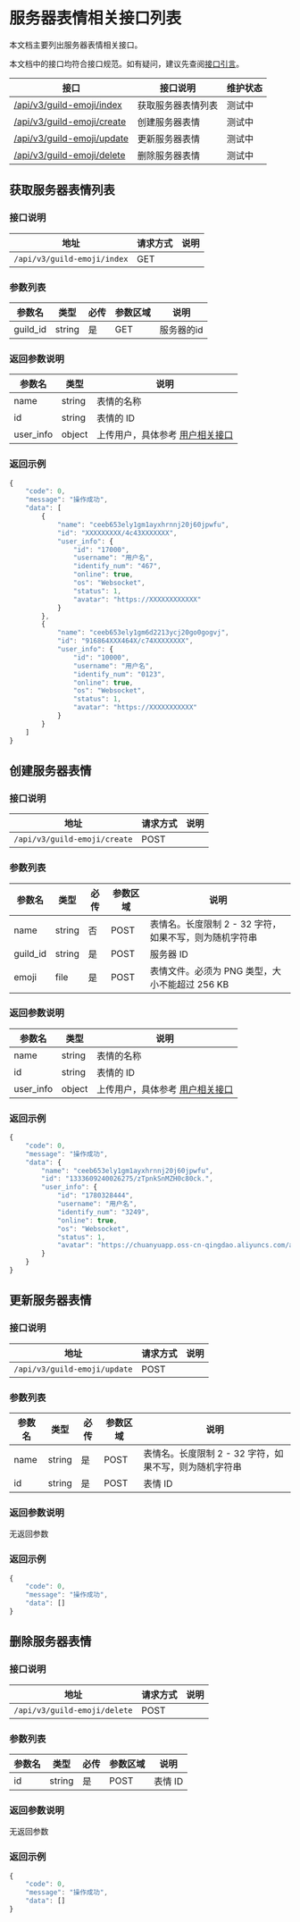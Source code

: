 # 服务器表情相关接口列表

本文档主要列出服务器表情相关接口。

本文档中的接口均符合接口规范。如有疑问，建议先查阅[接口引言](https://developer.kaiheila.cn/doc/reference)。

| 接口                                             | 接口说明           | 维护状态 |
| ------------------------------------------------ | ------------------ | -------- |
| [/api/v3/guild-emoji/index](#获取服务器表情列表) | 获取服务器表情列表 | 测试中   |
| [/api/v3/guild-emoji/create](#创建服务器表情)    | 创建服务器表情     | 测试中   |
| [/api/v3/guild-emoji/update](#更新服务器表情)    | 更新服务器表情     | 测试中   |
| [/api/v3/guild-emoji/delete](#删除服务器表情)    | 删除服务器表情     | 测试中   |

## 获取服务器表情列表

### 接口说明
|地址|请求方式|说明|
|--|--|--|
|`/api/v3/guild-emoji/index`|GET| |

### 参数列表

| 参数名     | 类型 | 必传 | 参数区域 | 说明                                              |
| ---------- | ---- | ---- | -------  | ------------------------------------------------- |
| guild_id   | string  | 是    | GET | 服务器的id                 |

### 返回参数说明

| 参数名   | 类型         | 说明                                                         |
| -------- | ------------ | ------------------------------------------------------------ |
|name|string|表情的名称|
|id|string|表情的 ID|
|user_info|object|上传用户，具体参考 [用户相关接口](https://developer.kaiheila.cn/doc/http/user) |


### 返回示例

```javascript
{
    "code": 0,
    "message": "操作成功",
    "data": [
        {
            "name": "ceeb653ely1gm1ayxhrnnj20j60jpwfu",
            "id": "XXXXXXXXX/4c43XXXXXXX",
            "user_info": {
                "id": "17000",
                "username": "用户名",
                "identify_num": "467",
                "online": true,
                "os": "Websocket",
                "status": 1,
                "avatar": "https://XXXXXXXXXXXX"
            }
        },
        {
            "name": "ceeb653ely1gm6d2213ycj20go0gogvj",
            "id": "916864XXX464X/c74XXXXXXXX",
            "user_info": {
                "id": "10000",
                "username": "用户名",
                "identify_num": "0123",
                "online": true,
                "os": "Websocket",
                "status": 1,
                "avatar": "https://XXXXXXXXXXX"
            }
        }
    ]
}
```

## 创建服务器表情

### 接口说明
| 地址                         | 请求方式 | 说明 |
| ---------------------------- | -------- | ---- |
| `/api/v3/guild-emoji/create` | POST     |      |

### 参数列表

| 参数名   | 类型   | 必传 | 参数区域 | 说明                                                   |
| -------- | ------ | ---- | -------- | ------------------------------------------------------ |
| name     | string | 否   | POST     | 表情名。长度限制 2 - 32 字符，如果不写，则为随机字符串 |
| guild_id | string | 是   | POST     | 服务器 ID                                              |
| emoji    | file   | 是   | POST     | 表情文件。必须为 PNG 类型，大小不能超过 256 KB         |

### 返回参数说明

| 参数名   | 类型         | 说明                                                         |
| -------- | ------------ | ------------------------------------------------------------ |
|name|string|表情的名称|
|id|string|表情的 ID|
|user_info|object|上传用户，具体参考 [用户相关接口](https://developer.kaiheila.cn/doc/http/user) |

### 返回示例

```javascript
{
    "code": 0,
    "message": "操作成功",
    "data": {
        "name": "ceeb653ely1gm1ayxhrnnj20j60jpwfu",
        "id": "1333609240026275/zTpnkSnMZH0c80ck.",
        "user_info": {
            "id": "1780328444",
            "username": "用户名",
            "identify_num": "3249",
            "online": true,
            "os": "Websocket",
            "status": 1,
            "avatar": "https://chuanyuapp.oss-cn-qingdao.aliyuncs.com/assets/bot.png/icon"
        }
    }
}
```

## 更新服务器表情

### 接口说明

| 地址                         | 请求方式 | 说明 |
| ---------------------------- | -------- | ---- |
| `/api/v3/guild-emoji/update` | POST     |      |

### 参数列表

| 参数名 | 类型   | 必传 | 参数区域 | 说明                                                   |
| ------ | ------ | ---- | -------- | ------------------------------------------------------ |
| name   | string | 是   | POST     | 表情名。长度限制 2 - 32 字符，如果不写，则为随机字符串 |
| id     | string | 是   | POST     | 表情 ID                                                |


### 返回参数说明

无返回参数

### 返回示例

```javascript
{
    "code": 0,
    "message": "操作成功",
    "data": []
}
```

## 删除服务器表情

### 接口说明

| 地址                         | 请求方式 | 说明 |
| ---------------------------- | -------- | ---- |
| `/api/v3/guild-emoji/delete` | POST     |      |

### 参数列表

| 参数名 | 类型   | 必传 | 参数区域 | 说明                                                   |
| ------ | ------ | ---- | -------- | ------------------------------------------------------ |
| id     | string | 是   | POST     | 表情 ID                                                |


### 返回参数说明

无返回参数

### 返回示例

```javascript
{
    "code": 0,
    "message": "操作成功",
    "data": []
}
```

